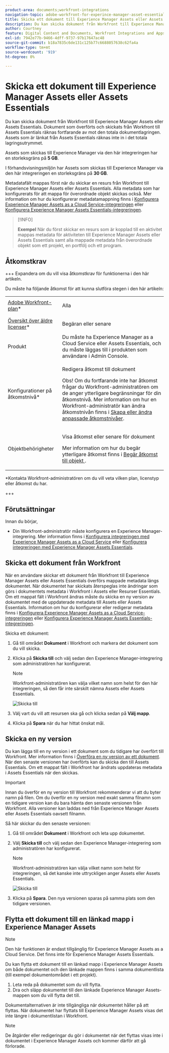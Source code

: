 ```yaml
---
product-area: documents;workfront-integrations
navigation-topic: adobe-workfront-for-experince-manager-asset-essentials
title: Skicka ett dokument till Experience Manager Assets eller Assets Essentials
description: Du kan skicka dokument från Workfront till Experience Manager Assets eller Assets Essentials. Dokument som överförts och skickats från Workfront till Assets Essentials räknas fortfarande av mot den totala dokumentlagringen. Assets som är länkat från Assets Essentials räknas inte in i det totala lagringsutrymmet.
author: Courtney
feature: Digital Content and Documents, Workfront Integrations and Apps
exl-id: 7942e77b-9466-4dff-9737-97b17647ac48
source-git-commit: b18a7835c6de131c125b77c6688057638c62fa4a
workflow-type: tm+mt
source-wordcount: '919'
ht-degree: 0%

---
```


# Skicka ett dokument till Experience Manager Assets eller Assets Essentials

Du kan skicka dokument från Workfront till Experience Manager Assets eller Assets Essentials. Dokument som överförts och skickats från Workfront till Assets Essentials räknas fortfarande av mot den totala dokumentlagringen. Assets som är länkat från Assets Essentials räknas inte in i det totala lagringsutrymmet.

Assets som skickas till Experience Manager via den här integreringen har en storleksgräns på **5 GB**.

I förhandsvisningsmiljön har Assets som skickas till Experience Manager via den här integreringen en storleksgräns på **30 GB**.

Metadatafält mappas först när du skickar en resurs från Workfront till Experience Manager Assets eller Assets Essentials. Alla metadata som har konfigurerats för att mappa för överordnade objekt skickas också. Mer information om hur du konfigurerar metadatamappning finns i [Konfigurera Experience Manager Assets as a Cloud Service-integreringen](/help/quicksilver/administration-and-setup/configure-integrations/configure-aacs-integration.md) eller [Konfigurera Experience Manager Assets Essentials-integreringen](/help/quicksilver/documents/adobe-workfront-for-experience-manager-assets-essentials/setup-asset-essentials.md).

>[!INFO]
>
>**Exempel** När du först skickar en resurs som är kopplad till en aktivitet mappas metadata för aktiviteten till Experience Manager Assets eller Assets Essentials samt alla mappade metadata från överordnade objekt som ett projekt, en portfölj och ett program.

## Åtkomstkrav

+++ Expandera om du vill visa åtkomstkrav för funktionerna i den här artikeln.

Du måste ha följande åtkomst för att kunna slutföra stegen i den här artikeln:

<table style="table-layout:auto"> 
 <col> 
 <col> 
 <tbody> 
  <tr> 
   <td role="rowheader"><a href="https://business.adobe.com/products/workfront/pricing.html" target="_blank">Adobe Workfront-plan</a>*</td> 
   <td> <p> Alla</p> </td> 
  </tr> 
  <tr> 
   <td role="rowheader"><a href="../../administration-and-setup/add-users/access-levels-and-object-permissions/wf-licenses.md" class="MCXref xref">Översikt över äldre licenser</a>*</td> 
   <td> <p>Begäran eller senare</p> </td> 
  </tr> 
  <tr> 
   <td role="rowheader">Produkt</td> 
   <td>Du måste ha Experience Manager as a Cloud Service eller Assets Essentials, och du måste läggas till i produkten som användare i Admin Console.
</td> 
  </tr> 
  <tr> 
   <td role="rowheader">Konfigurationer på åtkomstnivå*</td> 
   <td> <p>Redigera åtkomst till dokument</p> <p>Obs! Om du fortfarande inte har åtkomst frågar du Workfront-administratören om de anger ytterligare begränsningar för din åtkomstnivå. Mer information om hur en Workfront-administratör kan ändra åtkomstnivån finns i <a href="../../administration-and-setup/add-users/configure-and-grant-access/create-modify-access-levels.md" class="MCXref xref">Skapa eller ändra anpassade åtkomstnivåer</a>.</p> </td> 
  </tr> 
  <tr> 
   <td role="rowheader">Objektbehörigheter</td> 
   <td> <p>Visa åtkomst eller senare för dokument</p> <p>Mer information om hur du begär ytterligare åtkomst finns i <a href="../../workfront-basics/grant-and-request-access-to-objects/request-access.md" class="MCXref xref">Begär åtkomst till objekt </a>.</p> </td> 
  </tr> 
 </tbody> 
</table>

&#42;Kontakta Workfront-administratören om du vill veta vilken plan, licenstyp eller åtkomst du har.

+++

## Förutsättningar

Innan du börjar,

* Din Workfront-administratör måste konfigurera en Experience Manager-integrering. Mer information finns i [Konfigurera integreringen med Experience Manager Assets as a Cloud Service](/help/quicksilver/administration-and-setup/configure-integrations/configure-aacs-integration.md) eller [Konfigurera integreringen med Experience Manager Assets Essentials](/help/quicksilver/documents/adobe-workfront-for-experience-manager-assets-essentials/setup-asset-essentials.md).


## Skicka ett dokument från Workfront

När en användare skickar ett dokument från Workfront till Experience Manager Assets eller Assets Essentials överförs mappade metadata längs dokumentet. När dokumentet har skickats återspeglas inte ändringar som görs i dokumentets metadata i Workfront i Assets eller Resurser Essentials. Om ett mappat fält i Workfront ändras måste du skicka en ny version av dokumentet med de uppdaterade metadata till Assets eller Assets Essentials. Information om hur du konfigurerar eller redigerar metadata finns i [Konfigurera Experience Manager Assets as a Cloud Service-integreringen](/help/quicksilver/administration-and-setup/configure-integrations/configure-aacs-integration.md) eller [Konfigurera Experience Manager Assets Essentials-integreringen](../../documents/adobe-workfront-for-experience-manager-assets-essentials/setup-asset-essentials.md).

Skicka ett dokument:

1. Gå till området **Dokument** i Workfront och markera det dokument som du vill skicka.
1. Klicka på **Skicka till** och välj sedan den Experience Manager-integrering som administratören har konfigurerat.

   >[!NOTE]
   >
   >Workfront-administratören kan välja vilket namn som helst för den här integreringen, så den får inte särskilt nämna Assets eller Assets Essentials.

   ![Skicka till](assets/copy-of-send-to-in-toolbar-350x149.png)

1. Välj vart du vill att resursen ska gå och klicka sedan på **Välj mapp**.
1. Klicka på **Spara** när du har hittat önskat mål.

## Skicka en ny version

Du kan lägga till en ny version i ett dokument som du tidigare har överfört till Workfront. Mer information finns i [Överföra en ny version av ett dokument](../../documents/managing-documents/upload-new-document-version.md). När den senaste versionen har överförts kan du skicka den till Assets Essentials. Om ett mappat fält i Workfront har ändrats uppdateras metadata i Assets Essentials när den skickas.

>[!IMPORTANT]
>
>Innan du överför en ny version till Workfront rekommenderar vi att du byter namn på filen. Om du överför en ny version med exakt samma filnamn som en tidigare version kan du bara hämta den senaste versionen från Workfront. Alla versioner kan laddas ned från Experience Manager Assets eller Assets Essentials oavsett filnamn.

Så här skickar du den senaste versionen:

1. Gå till området **Dokument** i Workfront och leta upp dokumentet.
1. Välj **Skicka till** och välj sedan den Experience Manager-integrering som administratören har konfigurerat.

   >[!NOTE]
   >
   >Workfront-administratören kan välja vilket namn som helst för integreringen, så det kanske inte uttryckligen anger Assets eller Assets Essentials.

   ![Skicka till](assets/copy-of-send-to-in-toolbar-350x149.png)

1. Klicka på **Spara**. Den nya versionen sparas på samma plats som den tidigare versionen.

## Flytta ett dokument till en länkad mapp i Experience Manager Assets

>[!NOTE]
>
>Den här funktionen är endast tillgänglig för Experience Manager Assets as a Cloud Service. Det finns inte för Experience Manager Assets Essentials.

Du kan flytta ett dokument till en länkad mapp i Experience Manager Assets om både dokumentet och den länkade mappen finns i samma dokumentlista (till exempel dokumentområdet i ett projekt).

1. Leta reda på dokumentet som du vill flytta.
1. Dra och släpp dokumentet till den länkade Experience Manager Assets-mappen som du vill flytta det till.

Dokumentalternativen är inte tillgängliga när dokumentet håller på att flyttas. När dokumentet har flyttats till Experience Manager Assets visas det inte längre i dokumentlistan i Workfront.

>[!NOTE]
>
> De åtgärder eller redigeringar du gör i dokumentet när det flyttas visas inte i dokumentet i Experience Manager Assets och kommer därför att gå förlorade.

